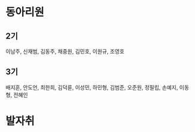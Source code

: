 # 동아리원

## 2기
이남주, 신재범, 김동주, 채중원, 김민호, 이원규, 조영호

## 3기
배지훈, 안도언, 최한희, 김덕륜, 이성민, 하민형, 김범준, 오준원, 정필립, 손예지, 이동형, 전혜인

# 발자취